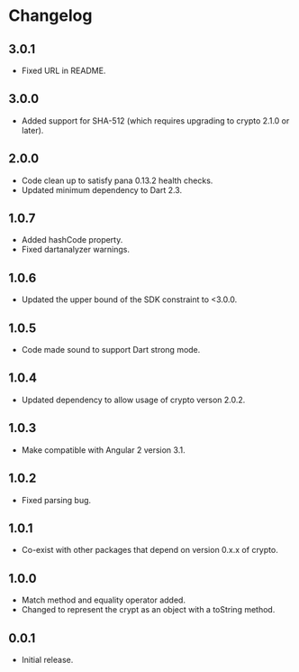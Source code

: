 # Changelog

## 3.0.1

- Fixed URL in README.

## 3.0.0

- Added support for SHA-512 (which requires upgrading to crypto 2.1.0 or later).

## 2.0.0

- Code clean up to satisfy pana 0.13.2 health checks.
- Updated minimum dependency to Dart 2.3.

## 1.0.7

- Added hashCode property.
- Fixed dartanalyzer warnings.

## 1.0.6

- Updated the upper bound of the SDK constraint to <3.0.0.

## 1.0.5

- Code made sound to support Dart strong mode.

## 1.0.4

- Updated dependency to allow usage of crypto verson 2.0.2.

## 1.0.3

- Make compatible with Angular 2 version 3.1.

## 1.0.2

- Fixed parsing bug.

## 1.0.1

- Co-exist with other packages that depend on version 0.x.x of crypto.

## 1.0.0

- Match method and equality operator added.
- Changed to represent the crypt as an object with a toString method.

## 0.0.1

- Initial release.
